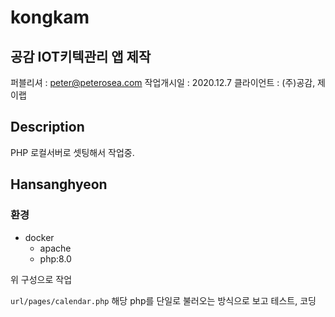 # kongkam

## 공감 IOT키텍관리 앱 제작

퍼블리셔 : peter@peterosea.com
작업개시일 : 2020.12.7
클라이언트 : (주)공감, 제이랩

## Description

PHP 로컬서버로 셋팅해서 작업중.

## Hansanghyeon

### 환경

- docker
  - apache
  - php:8.0

위 구성으로 작업

`url/pages/calendar.php` 해당 php를 단일로 불러오는 방식으로 보고 테스트, 코딩